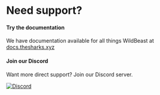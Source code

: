 # Need support?

#### Try the documentation
We have documentation available for all things WildBeast at [docs.thesharks.xyz](https://docs.thesharks.xyz)

#### Join our Discord
Want more direct support? Join our Discord server.

[![Discord](https://discordapp.com/api/guilds/110462143152803840/widget.png?style=banner4)](https://discord.gg/wildbot)
